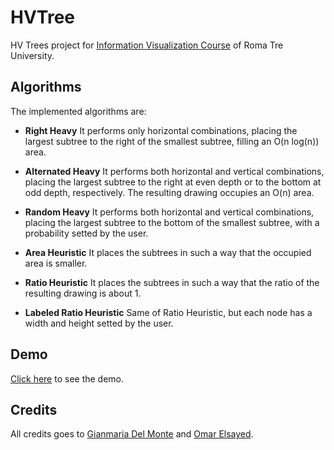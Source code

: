 # HVTree
HV Trees project for [Information Visualization Course](http://www.dia.uniroma3.it/~infovis/) of Roma Tre University.

## Algorithms
The implemented algorithms are:

* **Right Heavy**
  It performs only horizontal combinations, placing the largest subtree to the right
  of the smallest subtree, filling an O(n log(n)) area.

* **Alternated Heavy**
  It performs both horizontal and vertical combinations, placing the largest
  subtree to the right at even depth or to the bottom at odd depth, respectively.
  The resulting drawing occupies an O(n) area.

* **Random Heavy**
  It performs both horizontal and vertical combinations, placing the largest
  subtree to the bottom of the smallest subtree, with a probability setted by
  the user.

* **Area Heuristic**
  It places the subtrees in such a way that the occupied area is smaller.

* **Ratio Heuristic**
  It places the subtrees in such a way that the ratio of the resulting
  drawing is about 1.

* **Labeled Ratio Heuristic**
  Same of Ratio Heuristic, but each node has a width and height
  setted by the user.

## Demo
[Click here](https://screamingapes.github.io/HVTree) to see the demo.

## Credits

All credits goes to [Gianmaria Del Monte](https://github.com/gmgigi96) and [Omar Elsayed](https://github.com/ramorimo).
